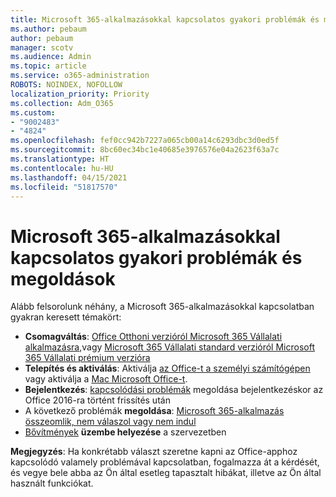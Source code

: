 ```yaml
---
title: Microsoft 365-alkalmazásokkal kapcsolatos gyakori problémák és megoldások
ms.author: pebaum
author: pebaum
manager: scotv
ms.audience: Admin
ms.topic: article
ms.service: o365-administration
ROBOTS: NOINDEX, NOFOLLOW
localization_priority: Priority
ms.collection: Adm_O365
ms.custom:
- "9002483"
- "4824"
ms.openlocfilehash: fef0cc942b7227a065cb00a14c6293dbc3d0ed5f
ms.sourcegitcommit: 8bc60ec34bc1e40685e3976576e04a2623f63a7c
ms.translationtype: HT
ms.contentlocale: hu-HU
ms.lasthandoff: 04/15/2021
ms.locfileid: "51817570"
---
```

# <a name="common-issues-and-resolutions-with-microsoft-365-apps"></a>Microsoft 365-alkalmazásokkal kapcsolatos gyakori problémák és megoldások

Alább felsorolunk néhány, a Microsoft 365-alkalmazásokkal kapcsolatban gyakran keresett témakört:

- **Csomagváltás**: [Office Otthoni verzióról Microsoft 365 Vállalati alkalmazásra](https://support.office.com/article/how-do-i-upgrade-office-ee68f6cf-422f-464a-82ec-385f65391350#OfficeVersion=Office_365_subscription),vagy [ Microsoft 365 Vállalati standard verzióról Microsoft 365 Vállalati prémium verzióra](https://docs.microsoft.com/microsoft-365/business/migrate-to-microsoft-365-business)
- **Telepítés és aktiválás**: Aktiválja [az Office-t a személyi számítógépen](https://support.office.com/article/activate-office-5bd38f38-db92-448b-a982-ad170b1e187e) vagy aktiválja a [Mac Microsoft Office-t](https://support.office.com/article/activate-office-for-mac-7f6646b1-bb14-422a-9ad4-a53410fcefb2).
- **Bejelentkezés**: [kapcsolódási problémák](https://docs.microsoft.com/office365/troubleshoot/authentication/connection-issue-when-sign-in-office-2016) megoldása bejelentkezéskor az Office 2016-ra történt frissítés után
- A következő problémák **megoldása**: [Microsoft 365-alkalmazás összeomlik, nem válaszol vagy nem indul](https://docs.microsoft.com/alchemyinsights/office-apps-don't-launch-start)
- [Bővítmények](https://docs.microsoft.com/microsoft-365/admin/manage/manage-deployment-of-add-ins?view=o365-worldwide) **üzembe helyezése** a szervezetben

**Megjegyzés**: Ha konkrétabb választ szeretne kapni az Office-apphoz kapcsolódó valamely problémával kapcsolatban, fogalmazza át a kérdését, és vegye bele abba az Ön által esetleg tapasztalt hibákat, illetve az Ön által használt funkciókat.
